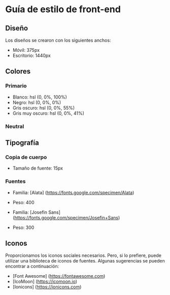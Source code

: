 # Guía de estilo de front-end

## Diseño

Los diseños se crearon con los siguientes anchos:

- Móvil: 375px
- Escritorio: 1440px

## Colores

### Primario

- Blanco: hsl (0, 0%, 100%)
- Negro: hsl (0, 0%, 0%)
- Gris oscuro: hsl (0, 0%, 55%)
- Gris muy oscuro: hsl (0, 0%, 41%)

### Neutral

## Tipografía

### Copia de cuerpo

- Tamaño de fuente: 15px

### Fuentes

- Familia: [Alata] (https://fonts.google.com/specimen/Alata)
- Peso: 400

- Familia: [Josefin Sans] (https://fonts.google.com/specimen/Josefin+Sans)
- Peso: 300

## Iconos

Proporcionamos los iconos sociales necesarios. Pero, si lo prefiere, puede utilizar una biblioteca de iconos de fuentes. Algunas sugerencias se pueden encontrar a continuación:

- [Font Awesome] (https://fontawesome.com)
- [IcoMoon] (https://icomoon.io)
- [Ionicons] (https://ionicons.com)
